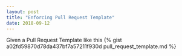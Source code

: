 ```yaml
---
layout: post
title: "Enforcing Pull Request Template"
date: 2018-09-12
---
```


Given a Pull Request Template like this
{% gist a02fd59870d78da437bf7a57211f930d pull_request_template.md %}
